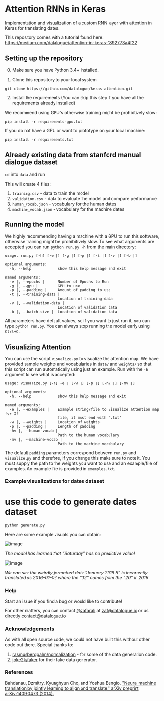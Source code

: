 # Attention RNNs in Keras

Implementation and visualization of a custom RNN layer with attention in Keras for translating dates.

This repository comes with a tutorial found here: https://medium.com/datalogue/attention-in-keras-1892773a4f22

## Setting up the repository

0. Make sure you have Python 3.4+ installed.

1. Clone this repository to your local system

```
git clone https://github.com/datalogue/keras-attention.git
```

2. Install the requirements
(You can skip this step if you have all the requirements already installed)

We recommend using GPU's otherwise training might be prohbitively slow:

```
pip install -r requirements-gpu.txt
```

If you do not have a GPU or want to prototype on your local machine:

```
pip install -r requirements.txt
```


## Already existing data from stanford manual dialogue dataset

`cd` into `data` and run



This will create 4 files:
1. `training.csv` - data to train the model
2. `validation.csv` - data to evaluate the model and compare performance
3. `human_vocab.json` - vocabulary for the human dates
4. `machine_vocab.json` - vocabulary for the machine dates


## Running the model

We highly recommending having a machine with a GPU to run this software, otherwise training might be prohibitively slow. To see what arguments are accepted you can run `python run.py -h` from the main directory:

```
usage: run.py [-h] [-e |] [-g |] [-p |] [-t |] [-v |] [-b |]

optional arguments:
  -h, --help            show this help message and exit

named arguments:
  -e |, --epochs |      Number of Epochs to Run
  -g |, --gpu |         GPU to use
  -p |, --padding |     Amount of padding to use
  -t |, --training-data |
                        Location of training data
  -v |, --validation-data |
                        Location of validation data
  -b |, --batch-size |  Location of validation data
```

All parameters have default values, so if you want to just run it, you can type `python run.py`. You can always stop running the model early using `Ctrl+C`.

## Visualizing Attention

You can use the script `visualize.py` to visualize the attention map. We have provided sample weights and vocabularies in `data/` and `weights/` so that this script can run automatically using just an example. Run with the `-h` argument to see what is accepted:

```
usage: visualize.py [-h] -e | [-w |] [-p |] [-hv |] [-mv |]

optional arguments:
  -h, --help            show this help message and exit

named arguments:
  -e |, --examples |    Example string/file to visualize attention map for If
                        file, it must end with '.txt'
  -w |, --weights |     Location of weights
  -p |, --padding |     Length of padding
  -hv |, --human-vocab |
                        Path to the human vocabulary
  -mv |, --machine-vocab |
                        Path to the machine vocabulary
```

The default `padding` parameters correspond between `run.py` and `visualize.py` and therefore, if you change this make sure to note it. You must supply the path to the weights you want to use and an example/file of examples. An example file is provided in `examples.txt`. 

### Example visualizations for dates dataset
# use this code to generate dates dataset
```
python generate.py
```

Here are some example visuals you can obtain:

![image](https://user-images.githubusercontent.com/6295292/26899949-bbac0c7c-4b9e-11e7-84d6-c2f31166af07.png)

*The model has learned that “Saturday” has no predictive value!*

![image](https://user-images.githubusercontent.com/6295292/26899993-dd40e416-4b9e-11e7-99ec-71d536832347.png)

*We can see the weirdly formatted date “January 2016 5” is incorrectly translated as 2016–01–02 where the “02” comes from the “20” in 2016*

### Help

Start an issue if you find a bug or would like to contribute!

For other matters, you can contact [@zafarali](http://www.github.com/zafarali) at zaf@datalogue.io or us directly contact@datalogue.io 


### Acknowledgements

As with all open source code, we could not have built this without other code out there. Special thanks to:

1. [rasmusbergpalm/normalization](https://github.com/rasmusbergpalm/normalization/blob/master/babel_data.py) - for some of the data generation code.
2. [joke2k/faker](https://github.com/joke2k/faker) for their fake data generator.

### References

Bahdanau, Dzmitry, Kyunghyun Cho, and Yoshua Bengio. 
["Neural machine translation by jointly learning to align and translate." 
arXiv preprint arXiv:1409.0473 (2014).](https://arxiv.org/abs/1409.0473)

